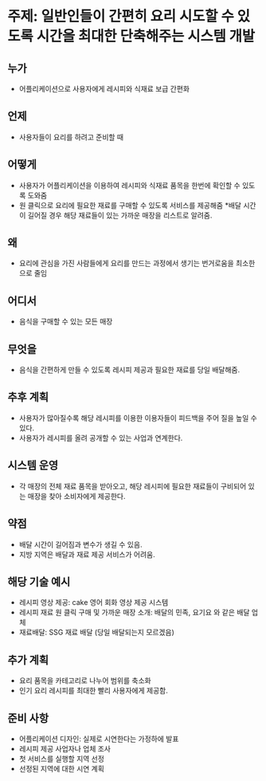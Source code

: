 # 주제: 일반인들이 간편히 요리 시도할 수 있도록 시간을 최대한 단축해주는 시스템 개발

## 누가
* 어플리케이션으로 사용자에게 레시피와 식재료 보급 간편화

## 언제
* 사용자들이 요리를 하려고 준비할 때

## 어떻게
* 사용자가 어플리케이션을 이용하여 레시피와 식재료 품목을 한번에 확인할 수 있도록 도와줌
* 원 클릭으로 요리에 필요한 재료를 구매할 수 있도록 서비스를 제공해줌
*배달 시간이 길어질 경우 해당 재료들이 있는 가까운 매장을 리스트로 알려줌.

## 왜
* 요리에 관심을 가진 사람들에게 요리를 만드는 과정에서 생기는 번거로움을 최소한으로 줄임

## 어디서
* 음식을 구매할 수 있는 모든 매장

## 무엇을
* 음식을 간편하게 만들 수 있도록 레시피 제공과 필요한 재료를 당일 배달해줌.

## 추후 계획
* 사용자가 많아질수록 해당 레시피를 이용한 이용자들이 피드백을 주어 질을 높일 수 있다.
* 사용자가 레시피를 올려 공개할 수 있는 사업과 연계한다.

## 시스템 운영
* 각 매장의 전체 재료 품목을 받아오고, 해당 레시피에 필요한 재료들이 구비되어 있는 
매장을 찾아 소비자에게 제공한다.

## 약점
* 배달 시간이 길어짐과 변수가 생길 수 있음.
* 지방 지역은 배달과 재료 제공 서비스가 어려움.

## 해당 기술 예시
* 레시피 영상 제공: cake 영어 회화 영상 제공 시스템
* 레시피 재료 원 클릭 구매 및 가까운 매장 소개: 배달의 민족, 요기요 와 같은 배달 업체
* 재료배달: SSG 재료 배달 (당일 배달되는지 모르겠음)

## 추가 계획
* 요리 품목을 카테고리로 나누어 범위를 축소화
* 인기 요리 레시피를 최대한 빨리 사용자에게 제공함.

## 준비 사항
* 어플리케이션 디자인: 실제로 시연한다는 가정하에 발표
* 레시피 제공 사업자나 업체 조사
* 첫 서비스를 실행할 지역 선정
* 선정된 지역에 대한 시연 계획
